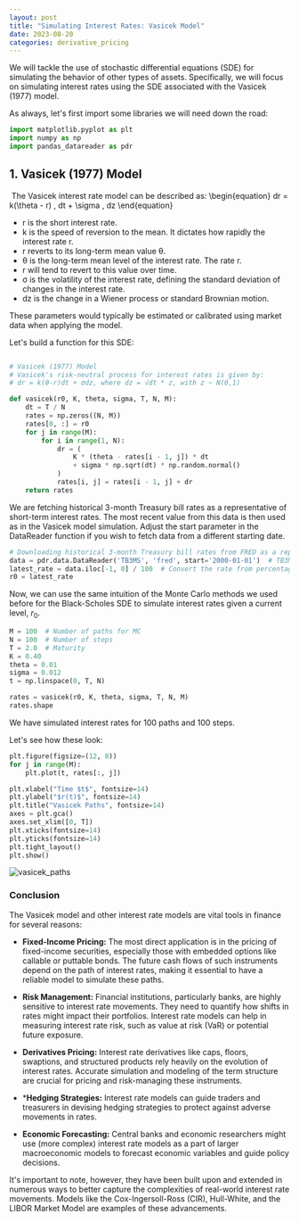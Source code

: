 ```yaml
---
layout: post
title: "Simulating Interest Rates: Vasicek Model"
date: 2023-08-20
categories: derivative_pricing
---
```


We will tackle the use of stochastic differential equations (SDE) for simulating the behavior of other types of assets. Specifically, we will focus on simulating interest rates using the SDE associated with the Vasicek (1977) model.

As always, let's first import some libraries we will need down the road:

```python
import matplotlib.pyplot as plt
import numpy as np
import pandas_datareader as pdr
```

## 1. Vasicek (1977) Model
​
The Vasicek interest rate model can be described as:
​
\begin{equation}
dr = k(\theta - r) \, dt + \sigma \, dz
\end{equation}

- r is the short interest rate.
- k is the speed of reversion to the mean. It dictates how rapidly the interest rate r.
- r reverts to its long-term mean value θ.
- θ is the long-term mean level of the interest rate. The rate r.
- r will tend to revert to this value over time.
- σ is the volatility of the interest rate, defining the standard deviation of changes in the interest rate.
- dz is the change in a Wiener process or standard Brownian motion.

These parameters would typically be estimated or calibrated using market data when applying the model.

Let's build a function for this SDE:

```python

# Vasicek (1977) Model
# Vasicek's risk-neutral process for interest rates is given by:
# dr = k(θ-r)dt + σdz, where dz = √dt * z, with z ~ N(0,1)

def vasicek(r0, K, theta, sigma, T, N, M):
    dt = T / N
    rates = np.zeros((N, M))
    rates[0, :] = r0
    for j in range(M):
        for i in range(1, N):
            dr = (
                K * (theta - rates[i - 1, j]) * dt
                + sigma * np.sqrt(dt) * np.random.normal()
            )
            rates[i, j] = rates[i - 1, j] + dr
    return rates
```

We are fetching historical 3-month Treasury bill rates as a representative of short-term interest rates. The most recent value from this data is then used as in the Vasicek model simulation. Adjust the start parameter in the DataReader function if you wish to fetch data from a different starting date.

```python
# Downloading historical 3-month Treasury bill rates from FRED as a representation of short-term interest rates
data = pdr.data.DataReader('TB3MS', 'fred', start='2000-01-01')  # TB3MS is the FRED code for 3-month T-bill secondary market rate
latest_rate = data.iloc[-1, 0] / 100  # Convert the rate from percentage to decimal
r0 = latest_rate
```

Now, we can use the same intuition of the Monte Carlo methods we used before for the Black-Scholes SDE to simulate interest rates given a current level, $r_0$. 

```python
M = 100  # Number of paths for MC
N = 100  # Number of steps
T = 2.0  # Maturity
K = 0.40
theta = 0.01
sigma = 0.012
t = np.linspace(0, T, N)

rates = vasicek(r0, K, theta, sigma, T, N, M)
rates.shape
```

We have simulated interest rates for 100 paths and 100 steps.

Let's see how these look:

```python
plt.figure(figsize=(12, 8))
for j in range(M):
    plt.plot(t, rates[:, j])

plt.xlabel("Time $t$", fontsize=14)
plt.ylabel("$r(t)$", fontsize=14)
plt.title("Vasicek Paths", fontsize=14)
axes = plt.gca()
axes.set_xlim([0, T])
plt.xticks(fontsize=14)
plt.yticks(fontsize=14)
plt.tight_layout()
plt.show()
```

![vasicek_paths](/images/vasicek_paths.png)

### Conclusion 

The Vasicek model and other interest rate models are vital tools in finance for several reasons:

- **Fixed-Income Pricing:** The most direct application is in the pricing of fixed-income securities, especially those with embedded options like callable or puttable bonds. The future cash flows of such instruments depend on the path of interest rates, making it essential to have a reliable model to simulate these paths.

- **Risk Management:** Financial institutions, particularly banks, are highly sensitive to interest rate movements. They need to quantify how shifts in rates might impact their portfolios. Interest rate models can help in measuring interest rate risk, such as value at risk (VaR) or potential future exposure.

- **Derivatives Pricing:** Interest rate derivatives like caps, floors, swaptions, and structured products rely heavily on the evolution of interest rates. Accurate simulation and modeling of the term structure are crucial for pricing and risk-managing these instruments.

- ***Hedging Strategies:** Interest rate models can guide traders and treasurers in devising hedging strategies to protect against adverse movements in rates.

- **Economic Forecasting:** Central banks and economic researchers might use (more complex) interest rate models as a part of larger macroeconomic models to forecast economic variables and guide policy decisions.

It's important to note, however, they have been built upon and extended in numerous ways to better capture the complexities of real-world interest rate movements. Models like the Cox-Ingersoll-Ross (CIR), Hull-White, and the LIBOR Market Model are examples of these advancements.